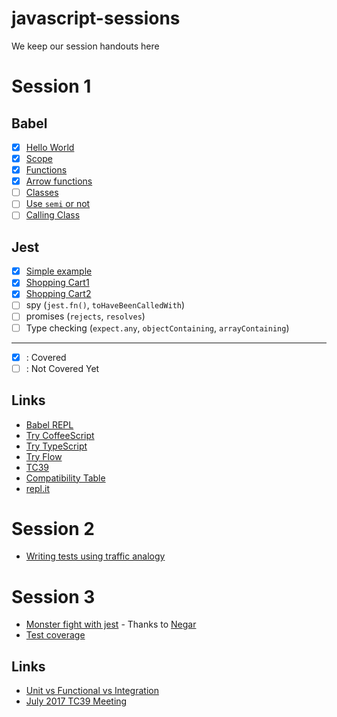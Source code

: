 # javascript-sessions
We keep our session handouts here

# Session 1

## Babel
- [X] [Hello World](https://repl.it/JeIp/1)
- [X] [Scope](https://repl.it/JeK9/2)
- [X] [Functions](https://repl.it/JeLk/0)
- [X] [Arrow functions](https://repl.it/JeLh/0)
- [ ] [Classes](https://repl.it/JcZi/5)
- [ ] [Use `semi` or not](https://repl.it/Jc2l/0)
- [ ] [Calling Class](https://repl.it/Jf4a/1)

## Jest
- [X] [Simple example](https://repl.it/JfYM/6)
- [X] [Shopping Cart1](https://repl.it/Jf1c/2)
- [X] [Shopping Cart2](https://repl.it/JfZ9/5)
- [ ] spy (`jest.fn()`, `toHaveBeenCalledWith`)
- [ ] promises (`rejects`, `resolves`)
- [ ] Type checking (`expect.any`, `objectContaining`, `arrayContaining`)

----
- [X] : Covered
- [ ] : Not Covered Yet

## Links

- [Babel REPL](https://babeljs.io/repl)
- [Try CoffeeScript](http://decaffeinate-project.org/repl/)
- [Try TypeScript](http://www.typescriptlang.org/play/)
- [Try Flow](https://flow.org/try/)
- [TC39](https://github.com/tc39/ecma262#ecmascript)
- [Compatibility Table](http://kangax.github.io/compat-table/es6/)
- [repl.it](https://repl.it)

# Session 2

- [Writing tests using traffic analogy](https://github.com/aminmarashi/javascript-tutorials/tree/master/tutorials/traffic)

# Session 3

- [Monster fight with jest](https://github.com/aminmarashi/javascript-tutorials/tree/master/tutorials/game) - Thanks to [Negar](http://github.com/negarn/)
- [Test coverage](https://stackoverflow.com/a/90021/3835256)

## Links
- [Unit vs Functional vs Integration](https://www.sitepoint.com/javascript-testing-unit-functional-integration/)
- [July 2017 TC39 Meeting](https://github.com/babel/proposals/issues/19)
